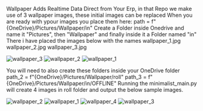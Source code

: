 Wallpaper Adds Realtime Data Direct from Your Erp, in that Repo we make use of 3 wallpaper images, these initial images can be replaced 
When you are ready with ypour images you place them here: 
path = f"{OneDrive}/Pictures/Wallpaper/in"
Create a Folder inside Onedrive and name it "Pictures", then "Wallpaper" and finally inside it a Folder named "in"
There i have placed the images below with the names 
wallpaper_1.jpg
wallpaper_2.jpg
wallpaper_3.jpg

![wallpaper_3](https://github.com/user-attachments/assets/0e49d58c-308e-4951-a24c-bf0fa251b3d2)
![wallpaper_2](https://github.com/user-attachments/assets/67ba81de-c246-4e40-8a7d-8bd4a2182c53)
![wallpaper_1](https://github.com/user-attachments/assets/8b1a7205-74c7-4d67-951c-0b69c14afb7c)

You will need to also create these folders inside your OneDrive folder
path_2 = f"{OneDrive}/Pictures/Wallpaper/roll"
path_3 = f"{OneDrive}/Pictures/Wallpaper/in/OFFLINE"
Running the minimalist_main.py will create 4 images in roll folder and 
output the below sample images.

![wallpaper_2](https://github.com/user-attachments/assets/e013a179-92fb-4a73-a4ea-f061d87f9977)
![wallpaper_1](https://github.com/user-attachments/assets/164c579c-1210-40a4-96cb-e37be4c422df)
![wallpaper_4](https://github.com/user-attachments/assets/0d99b09d-77e1-4cab-a90c-6782c6e74fa8)
![wallpaper_3](https://github.com/user-attachments/assets/2f4a79ba-a50d-4dc8-adf5-109c5f90cd38)
